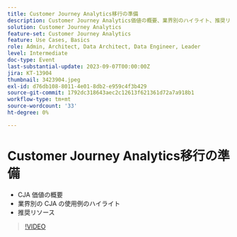 ```yaml
---
title: Customer Journey Analytics移行の準備
description: Customer Journey Analytics価値の概要、業界別のハイライト、推奨リソース
solution: Customer Journey Analytics
feature-set: Customer Journey Analytics
feature: Use Cases, Basics
role: Admin, Architect, Data Architect, Data Engineer, Leader
level: Intermediate
doc-type: Event
last-substantial-update: 2023-09-07T00:00:00Z
jira: KT-13904
thumbnail: 3423904.jpeg
exl-id: d76db108-8011-4e01-8db2-e959c4f3b429
source-git-commit: 1792dc318643aec2c12613f621361d72a7a918b1
workflow-type: tm+mt
source-wordcount: '33'
ht-degree: 0%

---
```


# Customer Journey Analytics移行の準備

* CJA 価値の概要
* 業界別の CJA の使用例のハイライト
* 推奨リソース

>[!VIDEO](https://video.tv.adobe.com/v/3423904/?learn=on)
